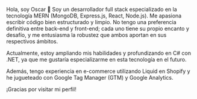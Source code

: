 Hola, soy Oscar 👋
Soy un desarrollador full stack especializado en la tecnología MERN (MongoDB, Express.js, React, Node.js). Me apasiona escribir código bien estructurado y limpio. No tengo una preferencia definitiva entre back-end y front-end; cada uno tiene su propio encanto y desafío, y me entusiasma la robustez que ambos aportan en sus respectivos ámbitos.

Actualmente, estoy ampliando mis habilidades y profundizando en C# con .NET, ya que me gustaría especializarme en esta tecnología en el futuro.

Además, tengo experiencia en e-commerce utilizando Liquid en Shopify y he jugueteado con Google Tag Manager (GTM) y Google Analytics.

¡Gracias por visitar mi perfil!
